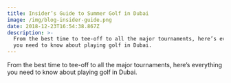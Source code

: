 ```yaml
---
title: Insider’s Guide to Summer Golf in Dubai
image: /img/blog-insider-guide.png
date: 2018-12-23T16:54:38.867Z
description: >-
  From the best time to tee-off to all the major tournaments, here’s everything
  you need to know about playing golf in Dubai.
---
```

From the best time to tee-off to all the major tournaments, here’s everything you need to know about playing golf in Dubai.
